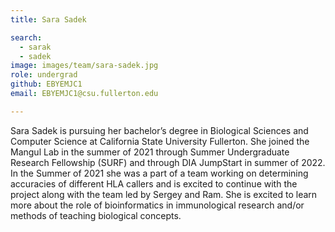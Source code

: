 ```yaml
---
title: Sara Sadek

search:
  - sarak
  - sadek
image: images/team/sara-sadek.jpg
role: undergrad
github: EBYEMJC1
email: EBYEMJC1@csu.fullerton.edu

---
```


 Sara Sadek is pursuing her bachelor’s degree in Biological Sciences and Computer Science at California State University Fullerton. She joined the Mangul Lab in the summer of 2021 through Summer Undergraduate Research Fellowship (SURF) and through DIA JumpStart in summer of 2022. In the Summer of 2021 she was a part of a team working on determining accuracies of different HLA callers and is excited to continue with the project along with the team led by Sergey and Ram. She is excited to learn more about the role of bioinformatics in immunological research and/or methods of teaching biological concepts.

